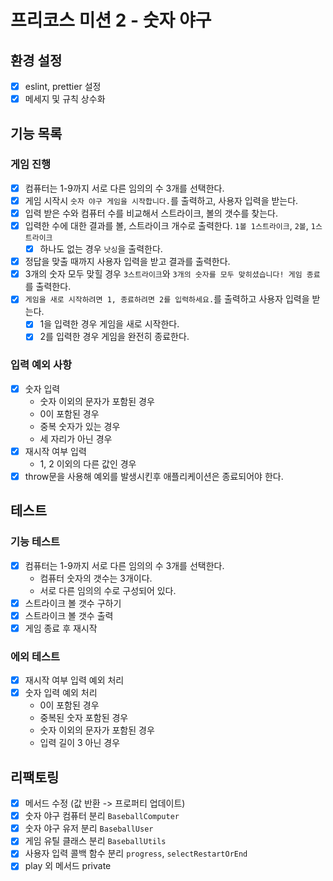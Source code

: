 # 프리코스 미션 2 - 숫자 야구

## 환경 설정

- [x] eslint, prettier 설정
- [x] 메세지 및 규칙 상수화

## 기능 목록

### 게임 진행

- [x] 컴퓨터는 1-9까지 서로 다른 임의의 수 3개를 선택한다.
- [x] 게임 시작시 `숫자 야구 게임을 시작합니다.`를 출력하고, 사용자 입력을 받는다.
- [x] 입력 받은 수와 컴퓨터 수를 비교해서 스트라이크, 볼의 갯수를 찾는다.
- [x] 입력한 수에 대한 결과를 볼, 스트라이크 개수로 출력한다. `1볼 1스트라이크`, `2볼`, `1스트라이크`
  - [x] 하나도 없는 경우 `낫싱`을 출력한다.
- [x] 정답을 맞출 때까지 사용자 입력을 받고 결과를 출력한다.
- [x] 3개의 숫자 모두 맞힐 경우 `3스트라이크`와 `3개의 숫자를 모두 맞히셨습니다! 게임 종료`를 출력한다.
- [x] `게임을 새로 시작하려면 1, 종료하려면 2를 입력하세요.`를 출력하고 사용자 입력을 받는다.
  - [x] 1을 입력한 경우 게임을 새로 시작한다.
  - [x] 2를 입력한 경우 게임을 완전히 종료한다.

### 입력 예외 사항

- [x] 숫자 입력
  - 숫자 이외의 문자가 포함된 경우
  - 0이 포함된 경우
  - 중복 숫자가 있는 경우
  - 세 자리가 아닌 경우
- [x] 재시작 여부 입력
  - 1, 2 이외의 다른 값인 경우
- [x] throw문을 사용해 예외를 발생시킨후 애플리케이션은 종료되어야 한다.

## 테스트

### 기능 테스트

- [x] 컴퓨터는 1-9까지 서로 다른 임의의 수 3개를 선택한다.
  - 컴퓨터 숫자의 갯수는 3개이다.
  - 서로 다른 임의의 수로 구성되어 있다.
- [x] 스트라이크 볼 갯수 구하기
- [x] 스트라이크 볼 갯수 출력
- [x] 게임 종료 후 재시작

### 에외 테스트

- [x] 재시작 여부 입력 예외 처리
- [x] 숫자 입력 예외 처리
  - 0이 포함된 경우
  - 중복된 숫자 포함된 경우
  - 숫자 이외의 문자가 포함된 경우
  - 입력 길이 3 아닌 경우

## 리팩토링

- [x] 메서드 수정 (값 반환 -> 프로퍼티 업데이트)
- [x] 숫자 야구 컴퓨터 분리 `BaseballComputer`
- [x] 숫자 야구 유저 분리 `BaseballUser`
- [x] 게임 유틸 클래스 분리 `BaseballUtils`
- [x] 사용자 입력 콜백 함수 분리 `progress`, `selectRestartOrEnd`
- [x] play 외 메서드 private
